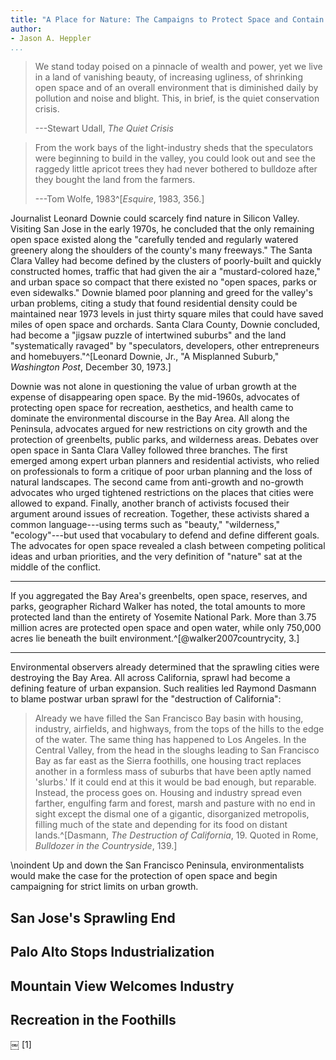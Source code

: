```yaml
---
title: "A Place for Nature: The Campaigns to Protect Space and Contain Cities"
author:
- Jason A. Heppler
...
```


> We stand today poised on a pinnacle of wealth and power, yet we live in a
> land of vanishing beauty, of increasing ugliness, of shrinking open space
> and of an overall environment that is diminished daily by pollution and
> noise and blight. This, in brief, is the quiet conservation crisis.
>
> ---Stewart Udall, *The Quiet Crisis*

> From the work bays of the light-industry sheds that the speculators were
> beginning to build in the valley, you could look out and see the raggedy
> little apricot trees they had never bothered to bulldoze after they bought
> the land from the farmers.
>
> ---Tom Wolfe, 1983^[*Esquire*, 1983, 356.]

<!--ARGUMENT: As "nature" receded underneath asphalt, Bay Area environmentalists
sought to create places for "nature" through open space, etc.-->

Journalist Leonard Downie could scarcely find nature in Silicon Valley.
Visiting San Jose in the early 1970s, he concluded that the only
remaining open space existed along the "carefully tended and regularly
watered greenery along the shoulders of the county's many freeways." The
Santa Clara Valley had become defined by the clusters of poorly-built
and quickly constructed homes, traffic that had given the air a
"mustard-colored haze," and urban space so compact that there existed no
"open spaces, parks or even sidewalks." Downie blamed poor planning and
greed for the valley's urban problems, citing a study that found
residential density could be maintained near 1973 levels in just thirty
square miles that could have saved miles of open space and orchards.
Santa Clara County, Downie concluded, had become a "jigsaw puzzle of intertwined
suburbs" and the land "systematically ravaged" by "speculators,
developers, other entrepreneurs and homebuyers."^[Leonard Downie, Jr.,
"A Misplanned Suburb," *Washington Post*, December 30, 1973.]

Downie was not alone in questioning the value of urban growth at the 
expense of disappearing open space. By the mid-1960s, advocates of 
protecting open space for recreation, aesthetics, and health came to 
dominate the environmental discourse in the Bay Area. All along the 
Peninsula, advocates argued for new restrictions on city growth and the 
protection of greenbelts, public parks, and wilderness areas. Debates 
over open space in Santa Clara Valley followed three branches.  The 
first emerged among expert urban planners and residential activists, who 
relied on professionals to form a critique of poor urban planning and 
the loss of natural landscapes. The second came from anti-growth and 
no-growth advocates who urged tightened restrictions on the places that 
cities were allowed to expand. Finally, another branch of activists 
focused their argument around issues of recreation. Together, these 
activists shared a common language---using terms such as "beauty," 
"wilderness," "ecology"---but used that vocabulary to defend and define 
different goals. The advocates for open space revealed a clash between 
competing political ideas and urban priorities, and the very definition 
of "nature" sat at the middle of the conflict.


-----

If you aggregated the Bay Area's greenbelts, open space, reserves, and
parks, geographer Richard Walker has noted, the total amounts to more
protected land than the entirety of Yosemite National
Park. More than 3.75 million acres are protected open space and open
water, while only 750,000 acres lie beneath the built environment.^[@walker2007countrycity, 3.]

-----

Environmental observers already determined that the sprawling cities were
destroying the Bay Area. All across California, sprawl had become a defining
feature of urban expansion. Such realities led Raymond Dasmann to blame postwar
urban sprawl for the "destruction of California":

> Already we have filled the San Francisco Bay basin with housing, industry,
> airfields, and highways, from the tops of the hills to the edge of the
> water. The same thing has happened to Los Angeles. In the Central Valley,
> from the head in the sloughs leading to San Francisco Bay as far east as the
> Sierra foothills, one housing tract replaces another in a formless mass of
> suburbs that have been aptly named 'slurbs.' If it could end at this it
> would be bad enough, but reparable. Instead, the process goes on. Housing
> and industry spread even farther, engulfing farm and forest, marsh and
> pasture with no end in sight except the dismal one of a gigantic,
> disorganized metropolis, filling much of the state and depending for its
> food on distant lands.^[Dasmann, *The Destruction of California*, 19.
> Quoted in Rome, *Bulldozer in the Countryside*, 139.]

\noindent Up and down the San Francisco Peninsula, environmentalists
would make the case for the protection of open space and begin
campaigning for strict limits on urban growth.

## San Jose's Sprawling End


## Palo Alto Stops Industrialization


## Mountain View Welcomes Industry


## Recreation in the Foothills


<!--
Note: William Cronon, “The Trouble with Wilderness; Or, Getting Back to the Wrong Nature,” in William Cronon, ed., Uncommon Ground: Rethinking the Human Place in Nature (New York: W. W. Norton, 1995), 69. On the early history of wilderness debates, see Donald Baldwin, The Quiet Revolution: The Grass Roots of Today’s Wilderness Preservation Movement (Boulder: Pruett Publishing, 1972), 183-196; Samuel Hays, Beauty, Health, and Permanence: Environmental Politics in the United States, 1955-1985 (Cambridge: Cambridge University Press, 1987), 118-119; Mark Harvey, Wilderness Forever: Howard Zahniser and the Path to the Wilderness Act (Seattle: University of Washington Press, 2007); Michael Johnson, Hunger for the Wild: America’s Obsession with the Untamed West (Lawrence: Univeristy Press of Kansas, 2007); Sara Dant, “Making Wilderness Work: Frank Church and the American Wilderness,” Pacific Historical Review 77 (May 2008): 237-272.
-->
￼
[1]
